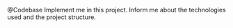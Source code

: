 @Codebase Implement me in this project. Inform me about the technologies used and the project structure.
